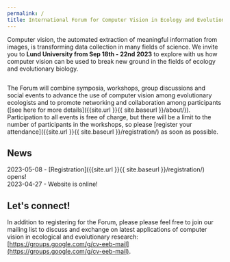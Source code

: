 ```yaml
---
permalink: / 
title: International Forum for Computer Vision in Ecology and Evolutionary Biology
---
```




Computer vision, the automated extraction of meaningful information from images, is transforming data collection in many fields of science. We invite you to **Lund University from Sep 18th - 22nd 2023** to explore with us how computer vision can be used to break new ground in the fields of ecology and evolutionary biology. 

<img src="{{ site.url }}{{ site.baseurl }}/assets/images/header.png" alt="" class="full"><br>

The Forum will combine symposia, workshops, group discussions and social events to advance the use of computer vision among evolutionary ecologists and to promote networking and collaboration among participants ([see here for more details]({{site.url }}{{ site.baseurl }}/about/)). Participation to all events is free of charge, but there will be a limit to the number of participants in the workshops, so please [register your attendance]({{site.url }}{{ site.baseurl }}/registration/) as soon as possible. 

## News
2023-05-08 - [Registration]({{site.url }}{{ site.baseurl }}/registration/) opens!<br>
2023-04-27 - Website is online!

## Let's connect!
In addition to registering for the Forum, please please feel free to join our mailing list to discuss and exchange on latest applications of computer vision in ecological and evolutionary research: [https://groups.google.com/g/cv-eeb-mail](https://groups.google.com/g/cv-eeb-mail). 
